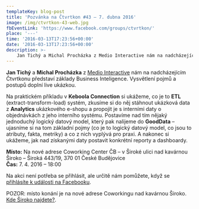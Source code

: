```yaml
---
templateKey: blog-post
title: 'Pozvánka na Čtvrtkon #43 – 7. dubna 2016'
image: /img/ctvrtkon-43-web.jpg
fbEventLink: 'https://www.facebook.com/groups/ctvrtkon/'
place: '---'
time: '2016-03-13T17:23:56+00:00'
date: '2016-03-13T17:23:56+00:00'
description: >-
    Jan Tichý a Michal Procházka z Medio Interactive nám na nadcházejícím Čtvrtkonu představí základy Business Inteligence. Vysvětlení pojmů a postupů doplní live ukázkou.Na praktickém příkladu...
---
```

**Jan Tichý** a **Michal Procházka** z [Medio Interactive](https://www.medio.cz/) nám na nadcházejícím Čtvrtkonu představí základy Business Inteligence. Vysvětlení pojmů a postupů doplní live ukázkou.

Na praktickém příkladu v **Keboola Connection** si ukážeme, co je to **ETL** (extract-transform-load) systém, zkusíme si do něj stáhnout ukázková data z **Analytics** ukázkového e-shopu a propojit je s interními daty o objednávkách z jeho interního systému. Postavíme nad tím nějaký jednoduchý logický datový model, který pak nalijeme do **GoodData** – ujasníme si na tom základní pojmy (co je to logický datový model, co jsou to atributy, fakta, metriky) a co z nich vyplývá pro praxi. A nakonec si ukážeme, jak nad získanými daty postavit konkrétní reporty a dashboardy.

**Místo:** Na nové adrese Coworking Center ČB – v Široké ulici nad kavárnou Široko – Široká 443/19, 370 01 České Budějovice  
**Čas:** 7. 4. 2016 – 18:00

Na akci není potřeba se přihlásit, ale určitě nám pomůžete, když se [přihlásíte k události na Facebooku](https://www.facebook.com/events/242291802773584/).

POZOR: místo konání je na nové adrese Coworkingu nad kavárnou Široko. [Kde Široko najdete?](http://ctvrtkon.cz/pozor-ctvrtkon-na-nove-adrese-coworkingu-v-siroke-ulici/).